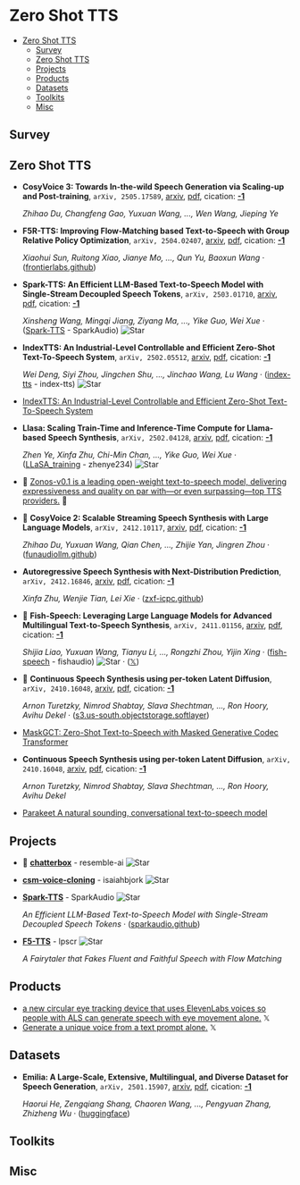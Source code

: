 # Zero Shot TTS

- [Zero Shot TTS](#zero-shot-tts) 
  - [Survey](#survey)
  - [Zero Shot TTS](#zero-shot-tts-1)
  - [Projects](#projects)
  - [Products](#products)
  - [Datasets](#datasets)
  - [Toolkits](#toolkits)
  - [Misc](#misc)


## Survey


## Zero Shot TTS

- **CosyVoice 3: Towards In-the-wild Speech Generation via Scaling-up and 
  Post-training**, `arXiv, 2505.17589`, [arxiv](http://arxiv.org/abs/2505.17589v2), [pdf](http://arxiv.org/pdf/2505.17589v2.pdf), cication: [**-1**](None) 

	 *Zhihao Du, Changfeng Gao, Yuxuan Wang, ..., Wen Wang, Jieping Ye*
- **F5R-TTS: Improving Flow-Matching based Text-to-Speech with Group 
  Relative Policy Optimization**, `arXiv, 2504.02407`, [arxiv](http://arxiv.org/abs/2504.02407v2), [pdf](http://arxiv.org/pdf/2504.02407v2.pdf), cication: [**-1**](None) 

	 *Xiaohui Sun, Ruitong Xiao, Jianye Mo, ..., Qun Yu, Baoxun Wang* · ([frontierlabs.github](https://frontierlabs.github.io/F5R))
- **Spark-TTS: An Efficient LLM-Based Text-to-Speech Model with 
  Single-Stream Decoupled Speech Tokens**, `arXiv, 2503.01710`, [arxiv](http://arxiv.org/abs/2503.01710v1), [pdf](http://arxiv.org/pdf/2503.01710v1.pdf), cication: [**-1**](None) 

	 *Xinsheng Wang, Mingqi Jiang, Ziyang Ma, ..., Yike Guo, Wei Xue* · ([Spark-TTS](https://github.com/SparkAudio/Spark-TTS) - SparkAudio) ![Star](https://img.shields.io/github/stars/SparkAudio/Spark-TTS.svg?style=social&label=Star)
- **IndexTTS: An Industrial-Level Controllable and Efficient Zero-Shot 
  Text-To-Speech System**, `arXiv, 2502.05512`, [arxiv](http://arxiv.org/abs/2502.05512v1), [pdf](http://arxiv.org/pdf/2502.05512v1.pdf), cication: [**-1**](None) 

	 *Wei Deng, Siyi Zhou, Jingchen Shu, ..., Jinchao Wang, Lu Wang* · ([index-tts](https://github.com/index-tts/index-tts?tab=readme-ov-file) - index-tts) ![Star](https://img.shields.io/github/stars/index-tts/index-tts.svg?style=social&label=Star)
- [IndexTTS: An Industrial-Level Controllable and Efficient Zero-Shot Text-To-Speech System](https://index-tts.github.io/) 
- **Llasa: Scaling Train-Time and Inference-Time Compute for Llama-based 
  Speech Synthesis**, `arXiv, 2502.04128`, [arxiv](http://arxiv.org/abs/2502.04128v1), [pdf](http://arxiv.org/pdf/2502.04128v1.pdf), cication: [**-1**](None) 

	 *Zhen Ye, Xinfa Zhu, Chi-Min Chan, ..., Yike Guo, Wei Xue* · ([LLaSA_training](https://github.com/zhenye234/LLaSA_training) - zhenye234) ![Star](https://img.shields.io/github/stars/zhenye234/LLaSA_training.svg?style=social&label=Star)
- 🌟 [Zonos-v0.1 is a leading open-weight text-to-speech model, delivering expressiveness and quality on par with—or even surpassing—top TTS providers.](https://huggingface.co/Zyphra/Zonos-v0.1-hybrid)  🤗 
- 🌟 **CosyVoice 2: Scalable Streaming Speech Synthesis with Large Language 
  Models**, `arXiv, 2412.10117`, [arxiv](http://arxiv.org/abs/2412.10117v3), [pdf](http://arxiv.org/pdf/2412.10117v3.pdf), cication: [**-1**](None) 

	 *Zhihao Du, Yuxuan Wang, Qian Chen, ..., Zhijie Yan, Jingren Zhou* · ([funaudiollm.github](https://funaudiollm.github.io/cosyvoice2))
- **Autoregressive Speech Synthesis with Next-Distribution Prediction**, `arXiv, 2412.16846`, [arxiv](http://arxiv.org/abs/2412.16846v1), [pdf](http://arxiv.org/pdf/2412.16846v1.pdf), cication: [**-1**](None) 

	 *Xinfa Zhu, Wenjie Tian, Lei Xie* · ([zxf-icpc.github](https://zxf-icpc.github.io/kalle/))
- :star2: **Fish-Speech: Leveraging Large Language Models for Advanced Multilingual 
  Text-to-Speech Synthesis**, `arXiv, 2411.01156`, [arxiv](http://arxiv.org/abs/2411.01156v1), [pdf](http://arxiv.org/pdf/2411.01156v1.pdf), cication: [**-1**](None) 

	 *Shijia Liao, Yuxuan Wang, Tianyu Li, ..., Rongzhi Zhou, Yijin Xing* · ([fish-speech](https://github.com/fishaudio/fish-speech) - fishaudio) ![Star](https://img.shields.io/github/stars/fishaudio/fish-speech.svg?style=social&label=Star) · ([𝕏](https://x.com/FishAudio/status/1853655232779313408))
- 🌟 **Continuous Speech Synthesis using per-token Latent Diffusion**, `arXiv, 2410.16048`, [arxiv](http://arxiv.org/abs/2410.16048v1), [pdf](http://arxiv.org/pdf/2410.16048v1.pdf), cication: [**-1**](None) 

	 *Arnon Turetzky, Nimrod Shabtay, Slava Shechtman, ..., Ron Hoory, Avihu Dekel* · ([s3.us-south.objectstorage.softlayer](https://s3.us-south.objectstorage.softlayer.net/zk-wav-data/Webpages/PerTokenLatentDiffusion/index.html))
- [MaskGCT:       Zero-Shot Text-to-Speech with Masked Generative Codec Transformer](https://maskgct.github.io/) 
- **Continuous Speech Synthesis using per-token Latent Diffusion**, `arXiv, 2410.16048`, [arxiv](http://arxiv.org/abs/2410.16048v1), [pdf](http://arxiv.org/pdf/2410.16048v1.pdf), cication: [**-1**](None) 

	 *Arnon Turetzky, Nimrod Shabtay, Slava Shechtman, ..., Ron Hoory, Avihu Dekel*
- [Parakeet A natural sounding, conversational text-to-speech model](https://jordandare.github.io/blog/2024/parakeet/) 

## Projects

- 🌟 [**chatterbox**](https://github.com/resemble-ai/chatterbox) - resemble-ai ![Star](https://img.shields.io/github/stars/resemble-ai/chatterbox.svg?style=social&label=Star) 
- [**csm-voice-cloning**](https://github.com/isaiahbjork/csm-voice-cloning) - isaiahbjork ![Star](https://img.shields.io/github/stars/isaiahbjork/csm-voice-cloning.svg?style=social&label=Star) 
- [**Spark-TTS**](https://github.com/SparkAudio/Spark-TTS) - SparkAudio ![Star](https://img.shields.io/github/stars/SparkAudio/Spark-TTS.svg?style=social&label=Star) 

	 *An Efficient LLM-Based Text-to-Speech Model with Single-Stream Decoupled Speech Tokens* · ([sparkaudio.github](https://sparkaudio.github.io/spark-tts/))
- [**F5-TTS**](https://github.com/lpscr/F5-TTS) - lpscr ![Star](https://img.shields.io/github/stars/lpscr/F5-TTS.svg?style=social&label=Star) 

	 *A Fairytaler that Fakes Fluent and Faithful Speech with Flow Matching*

## Products

- [a new circular eye tracking device that uses ElevenLabs voices so people with ALS can generate speech with eye movement alone.](https://x.com/elevenlabsio/status/1850177441391854049)  𝕏 
- [Generate a unique voice from a text prompt alone.](https://x.com/elevenlabsio/status/1849083718838657186)  𝕏 

## Datasets

- **Emilia: A Large-Scale, Extensive, Multilingual, and Diverse Dataset for 
  Speech Generation**, `arXiv, 2501.15907`, [arxiv](http://arxiv.org/abs/2501.15907v1), [pdf](http://arxiv.org/pdf/2501.15907v1.pdf), cication: [**-1**](None) 

	 *Haorui He, Zengqiang Shang, Chaoren Wang, ..., Pengyuan Zhang, Zhizheng Wu* · ([huggingface](https://huggingface.co/datasets/amphion/Emilia-Dataset.))

## Toolkits


## Misc